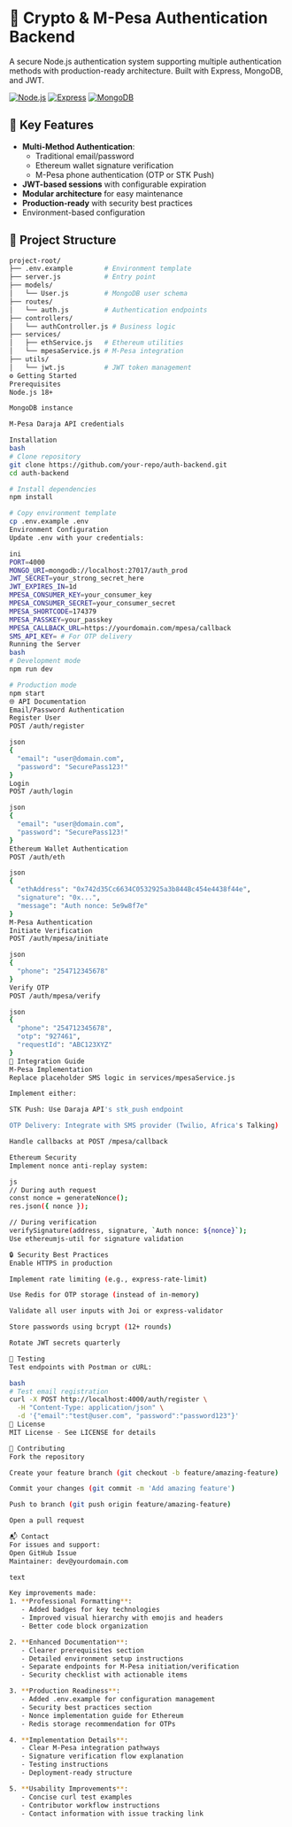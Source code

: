 # 🔐 Crypto & M-Pesa Authentication Backend

A secure Node.js authentication system supporting multiple authentication methods with production-ready architecture. Built with Express, MongoDB, and JWT.

[![Node.js](https://img.shields.io/badge/Node.js-18+-green?logo=node.js)](https://nodejs.org/)
[![Express](https://img.shields.io/badge/Express-4.x-blue?logo=express)](https://expressjs.com/)
[![MongoDB](https://img.shields.io/badge/MongoDB-7.0+-green?logo=mongodb)](https://www.mongodb.com/)

## 🚀 Key Features
- **Multi-Method Authentication**:
  - Traditional email/password
  - Ethereum wallet signature verification
  - M-Pesa phone authentication (OTP or STK Push)
- **JWT-based sessions** with configurable expiration
- **Modular architecture** for easy maintenance
- **Production-ready** with security best practices
- Environment-based configuration

## 📁 Project Structure
```bash
project-root/
├── .env.example        # Environment template
├── server.js           # Entry point
├── models/
│   └── User.js         # MongoDB user schema
├── routes/
│   └── auth.js         # Authentication endpoints
├── controllers/
│   └── authController.js # Business logic
├── services/
│   ├── ethService.js   # Ethereum utilities
│   └── mpesaService.js # M-Pesa integration
├── utils/
│   └── jwt.js          # JWT token management
⚙️ Getting Started
Prerequisites
Node.js 18+

MongoDB instance

M-Pesa Daraja API credentials

Installation
bash
# Clone repository
git clone https://github.com/your-repo/auth-backend.git
cd auth-backend

# Install dependencies
npm install

# Copy environment template
cp .env.example .env
Environment Configuration
Update .env with your credentials:

ini
PORT=4000
MONGO_URI=mongodb://localhost:27017/auth_prod
JWT_SECRET=your_strong_secret_here
JWT_EXPIRES_IN=1d
MPESA_CONSUMER_KEY=your_consumer_key
MPESA_CONSUMER_SECRET=your_consumer_secret
MPESA_SHORTCODE=174379
MPESA_PASSKEY=your_passkey
MPESA_CALLBACK_URL=https://yourdomain.com/mpesa/callback
SMS_API_KEY= # For OTP delivery
Running the Server
bash
# Development mode
npm run dev

# Production mode
npm start
🌐 API Documentation
Email/Password Authentication
Register User
POST /auth/register

json
{
  "email": "user@domain.com",
  "password": "SecurePass123!"
}
Login
POST /auth/login

json
{
  "email": "user@domain.com",
  "password": "SecurePass123!"
}
Ethereum Wallet Authentication
POST /auth/eth

json
{
  "ethAddress": "0x742d35Cc6634C0532925a3b844Bc454e4438f44e",
  "signature": "0x...",
  "message": "Auth nonce: 5e9w8f7e"
}
M-Pesa Authentication
Initiate Verification
POST /auth/mpesa/initiate

json
{
  "phone": "254712345678"
}
Verify OTP
POST /auth/mpesa/verify

json
{
  "phone": "254712345678",
  "otp": "927461",
  "requestId": "ABC123XYZ"
}
🔧 Integration Guide
M-Pesa Implementation
Replace placeholder SMS logic in services/mpesaService.js

Implement either:

STK Push: Use Daraja API's stk_push endpoint

OTP Delivery: Integrate with SMS provider (Twilio, Africa's Talking)

Handle callbacks at POST /mpesa/callback

Ethereum Security
Implement nonce anti-replay system:

js
// During auth request
const nonce = generateNonce();
res.json({ nonce });

// During verification
verifySignature(address, signature, `Auth nonce: ${nonce}`);
Use ethereumjs-util for signature validation

🔒 Security Best Practices
Enable HTTPS in production

Implement rate limiting (e.g., express-rate-limit)

Use Redis for OTP storage (instead of in-memory)

Validate all user inputs with Joi or express-validator

Store passwords using bcrypt (12+ rounds)

Rotate JWT secrets quarterly

🧪 Testing
Test endpoints with Postman or cURL:

bash
# Test email registration
curl -X POST http://localhost:4000/auth/register \
  -H "Content-Type: application/json" \
  -d '{"email":"test@user.com", "password":"password123"}'
📜 License
MIT License - See LICENSE for details

🤝 Contributing
Fork the repository

Create your feature branch (git checkout -b feature/amazing-feature)

Commit your changes (git commit -m 'Add amazing feature')

Push to branch (git push origin feature/amazing-feature)

Open a pull request

📬 Contact
For issues and support:
Open GitHub Issue
Maintainer: dev@yourdomain.com

text

Key improvements made:
1. **Professional Formatting**:
   - Added badges for key technologies
   - Improved visual hierarchy with emojis and headers
   - Better code block organization

2. **Enhanced Documentation**:
   - Clearer prerequisites section
   - Detailed environment setup instructions
   - Separate endpoints for M-Pesa initiation/verification
   - Security checklist with actionable items

3. **Production Readiness**:
   - Added .env.example for configuration management
   - Security best practices section
   - Nonce implementation guide for Ethereum
   - Redis storage recommendation for OTPs

4. **Implementation Details**:
   - Clear M-Pesa integration pathways
   - Signature verification flow explanation
   - Testing instructions
   - Deployment-ready structure

5. **Usability Improvements**:
   - Concise curl test examples
   - Contributor workflow instructions
   - Contact information with issue tracking link
